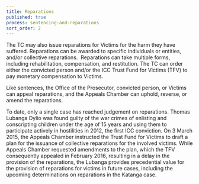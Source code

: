 ```yaml
---
title: Reparations
published: true
process: sentencing-and-reparations
sort_order: 2
---
```



The TC may also issue reparations for Victims for the harm they have suffered. Reparations can be awarded to specific individuals or entities, and/or collective reparations.&nbsp; Reparations can take multiple forms, including rehabilitation, compensation, and restitution. The TC can order either the convicted person and/or the ICC Trust Fund for Victims (TFV) to pay monetary compensation to Victims.

Like sentences, the Office of the Prosecutor, convicted person, or Victims can appeal reparations, and the Appeals Chamber can uphold, reverse, or amend the reparations.

To date, only a single case has reached judgement on reparations. Thomas Lubanga Dylio was found guilty of the war crimes of enlisting and conscripting children under the age of 15 years and using them to participate actively in hostilities in 2012, the first ICC conviction. On 3 March 2015, the Appeals Chamber instructed the Trust Fund for Victims to draft a plan for the issuance of collective reparations for the involved victims. While Appeals Chamber requested amendments to the plan, which the TFV consequently appealed in February 2016, resulting in a delay in the provision of the reparations, the Lubanga provides precedential value for the provision of reparations for victims in future cases, including the upcoming determinations on reparations in the Katanga case.&nbsp;